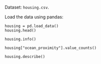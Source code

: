 Dataset: `housing.csv`.

Load the data using pandas:
```
housing = pd.load_data()
housing.head()

housing.info()

housing["ocean_proximity"].value_counts()

housing.describe()
```
